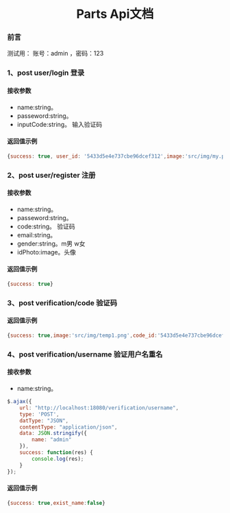  <h1 align="center"> Parts Api文档</h1>

### 前言

测试用：
账号：admin ，密码：123

### 1、post user/login 登录
#### 接收参数
* name:string。
* passeword:string。
* inputCode:string。 输入验证码
#### 返回值示例
``` javascript
{success: true, user_id: '5433d5e4e737cbe96dcef312',image:'src/img/my.png'}
```

### 2、post user/register 注册
#### 接收参数
* name:string。
* passeword:string。
* code:string。 验证码
* email:string。
* gender:string。m男 w女
* idPhoto:image。头像

#### 返回值示例
``` javascript
{success: true}
```
### 3、post verification/code 验证码

#### 返回值示例
``` javascript
{success: true,image:'src/img/temp1.png',code_id:'5433d5e4e737cbe96dcef312'}
```
### 4、post verification/username 验证用户名重名
#### 接收参数
* name:string。


``` javascript
$.ajax({
    url: "http://localhost:18080/verification/username",
    type: 'POST',
    datType: "JSON",
    contentType: "application/json",
    data: JSON.stringify({
        name: "admin"
    }),
    success: function(res) {
        console.log(res);
    }
});

```

#### 返回值示例
``` javascript
{success: true,exist_name:false}
```

